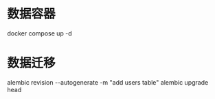 # 数据容器
docker compose up -d

# 数据迁移
alembic revision --autogenerate -m "add users table"
alembic upgrade head
